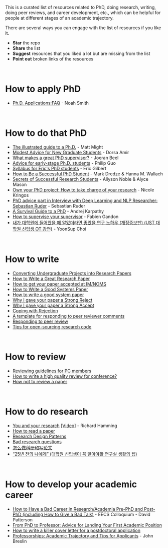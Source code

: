 This is a curated list of resources related to PhD, doing research, writing, doing peer reviews, and career development, etc., which can be helpful for people at different stages of an academic trajectory. 

There are several ways you can engage with the list of resources if you like it.
* **Star** the repo
* **Share** the list 
* **Suggest** resources that you liked a lot but are missing from the list
* **Point out** broken links of the resources 

<br/>

# How to apply PhD
* [Ph.D. Applications:FAQ](https://docs.google.com/document/d/1lT-bsIP0GKfh8l5sQnM2hCzzR9prt-QLx16rimUOdIM/edit) - Noah Smith

<br/>

# How to do that PhD
* [The illustrated guide to a Ph.D.](http://matt.might.net/articles/phd-school-in-pictures/) - Matt Might
* [Modest Advice for New Graduate Students](https://medium.com/@dorsaamir/modest-advice-for-new-graduate-students-b0be6b8dbc22) - Dorsa Amir
* [What makes a great PhD supervisor?](https://isg.beel.org/blog/2018/01/20/what-makes-a-great-phd-supervisor-for-recommender-systems-and-machine-learning-research/) - Joeran Beel
* [Advice for early-stage Ph.D. students](https://pg.ucsd.edu/early-stage-PhD-advice.htm) - Philip Guo
* [Syllabus for Eric's PhD students](https://docs.google.com/document/d/11D3kHElzS2HQxTwPqcaTnU5HCJ8WGE5brTXI4KLf4dM/edit) - Eric Gilbert
* [How to Be a Successful PhD Student](https://people.cs.umass.edu/~wallach/how_to_be_a_successful_phd_student.pdf) - Mark Dredze & Hanna M. Wallach
* [Secrets of Successful Research Students](https://www.slideshare.net/Aryce11/secrets-of-successful-research-students) - Allyson Noble & Alyce Mason
* [Own your PhD project: How to take charge of your research](https://www.youtube.com/watch?v=q_rEqcO7hMY&feature=emb_logo) - 
Nicole Kringos
* [PhD advice part in Interview with Deep Learning and NLP Researcher: Sebastian Ruder](https://hackernoon.com/interview-with-deep-learning-and-nlp-researcher-sebastian-ruder-91ddaf473c4b) - Sebastian Ruder
* [A Survival Guide to a PhD](http://karpathy.github.io/2016/09/07/phd/) - Andrej Karpathy
* [How to supervise your supervisor](https://www.slideshare.net/fabien_gandon/how-to-supervise-your-supervisor) - Fabien Gandon
* [내가 대학원에 들어왔을 때 알았더라면 좋았을 연구 노하우 (개정증보판) (UST 대학원 신입생 OT 강연)](https://www.slideshare.net/pelexus/2013-ust-ot) - YoonSup Choi

<br/>

# How to write
* [Converting Undergraduate Projects into Research Papers](https://alisonenergy.com/images/Converting%20FYPs%20into%20Research%20Papers.pdf)
* [How to Write a Great Research Paper](https://www.youtube.com/watch?v=VK51E3gHENc)
* [How to get your paper accepted at IM/NOMS](https://www.scss.tcd.ie/Owen.Conlan/CS7062/3_HowToWriteAPaper2009-06-03-IM-How_to.pdf)
* [How to Write a Good Systems Paper](http://www.sslab.ics.keio.ac.jp/apsys2015/assets/howto-systems.pdf)
* [How to write a good system paper](http://prof.ict.ac.cn/DComputing/uploads/2013/DC_1_2_how_to_write_a_good_system_paper.pdf)
* [Why I gave your paper a Strong Reject](http://matt-welsh.blogspot.com/2016/04/why-i-gave-your-paper-strong-reject.html)
* [Why I gave your paper a Strong Accept](http://matt-welsh.blogspot.com/2016/04/why-i-gave-your-paper-strong-accept.html)
* [Coping with Rejection](https://www.loom.com/embed/89bfb10668d94595b265a156126474a5)
* [A template for responding to peer reviewer comments](https://www.editage.com/assets/files/english/guidelinks/response-to-peer-reviewer-comments-template.pdf)
* [Responding to peer review](http://matt.might.net/articles/peer-review-rebuttals/)
* [Tips for open-sourcing research code](https://www.linkedin.com/pulse/tips-open-sourcing-research-code-thomas-wolf/?trackingId=Qr%2BJQ1sCOiDZGxzkSkjZGw%3D%3D)

<br/>

# How to review
* [Reviewing guidelines for PC members](https://emeryblogger.com/2018/03/22/reviewing-guidelines-for-program-committee-members/)
* [How to write a high quality review for conference?](https://parklize.blogspot.com/2019/01/how-to-write-high-quality-review-for.html)
* [How not to review a paper](https://sigmodrecord.org/publications/sigmodRecord/0812/p100.open.cormode.pdf)

<br/>

# How to do research
* [You and your research](http://www.cs.virginia.edu/~robins/YouAndYourResearch.html) [[Video]](https://www.youtube.com/watch?v=a1zDuOPkMSw) - Richard Hamming
* [How to read a paper](http://www.cs.columbia.edu/~hgs/netbib/efficientReading.pdf)
* [Research Design Patterns](https://pg.ucsd.edu/research-design-patterns.htm)
* [Bad research questions](https://patthomson.net/2018/03/19/writing-bad-research-questions/)
* [怎么做科研和写论文](http://www.nlpr.ia.ac.cn/liucl/%E6%80%8E%E6%A0%B7%E5%81%9A%E7%A7%91%E7%A0%94%E5%92%8C%E5%86%99%E8%AE%BA%E6%96%87-%E5%88%98%E6%88%90%E6%9E%97.pdf)
* [“25년 전의 나에게” (대학원 신입생이 꼭 알아야할 연구실 생활의 팁)](http://an.kaist.ac.kr/~sbmoon/talk/2015/150329_GradSchoolOrientation.pdf)


<br/>

# How to develop your academic career
* [How to Have a Bad Career in Research/Academia Pre-PhD and Post-PhD (including How to Give a Bad Talk)](https://www.youtube.com/watch?v=Pbdo-ozuOug) - EECS Colloquium - David Patterson
* [From PhD to Professor: Advice for Landing Your First Academic Position](https://www.themuse.com/advice/from-phd-to-professor-advice-for-landing-your-first-academic-position)
* [How to write a killer cover letter for a postdoctoral application](https://www.asbmb.org/asbmb-today/careers/091713/writing-cover-letter-for-postdoctoral-application)
* [Professorships: Academic Trajectory and Tips for Applicants](https://www.linkedin.com/pulse/professorships-academic-trajectory-tips-applicants-john-breslin/) - John Breslin


